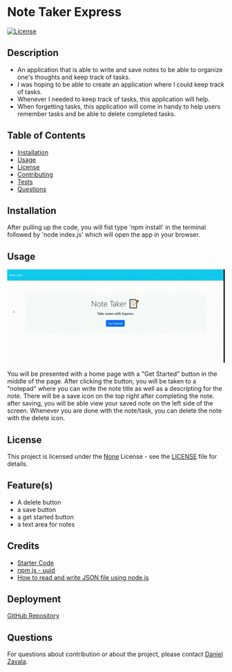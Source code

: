 # Note Taker Express

[![License](https://img.shields.io/badge/License-None-brightgreen.svg)](https://opensource.org/licenses/None)

## Description
- An application that is able to write and save notes to be able to organize one's thoughts and keep track of tasks.
- I was hoping to be able to create an application where I could keep track of tasks.
- Whenever I needed to keep track of tasks, this application will help.
- When forgetting tasks, this application will come in handy to help users remember tasks and be able to delete completed tasks.


## Table of Contents
- [Installation](#installation)
- [Usage](#usage)
- [License](#license)
- [Contributing](#contributing)
- [Tests](#tests)
- [Questions](#questions)

## Installation
After pulling up the code, you will fist type 'npm install' in the terminal followed by 'node index.js' which will open the app in your browser.

## Usage
![demo of the project](./assets/NoteTakerExpressDemo.gif)

You will be presented with a home page with a "Get Started" button in the middle of the page. After clicking the button, you will be taken to a "notepad" where you can write the note title as well as a descripting for the note. There will be a save icon on the top right after completing the note. after saving, you will be able view your saved note on the left side of the screen. Whenever you are done with the note/task, you can delete the note with the delete icon.

## License

This project is licensed under the [None](https://opensource.org/licenses/None) License - see the [LICENSE](LICENSE) file for details.

## Feature(s)
- A delete button 
- a save button 
- a get started button 
- a text area for notes

## Credits
- [Starter Code](https://github.com/coding-boot-camp/miniature-eureka) 
- [npm js - uuid](https://www.npmjs.com/package/uuid?activeTab=readme) 
- [How to read and write JSON file using node.js](https://www.geeksforgeeks.org/how-to-read-and-write-json-file-using-node-js/) 

## Deployment
[GitHub Repository](https://github.com/Develepor-Dan/Note-Taker)

## Questions
For questions about contribution or about the project, please contact [Daniel Zavala](mailto:zavaladaniel151@gmail.com).